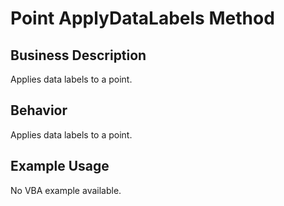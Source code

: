 # Point ApplyDataLabels Method

## Business Description
Applies data labels to a point.

## Behavior
Applies data labels to a point.

## Example Usage
No VBA example available.